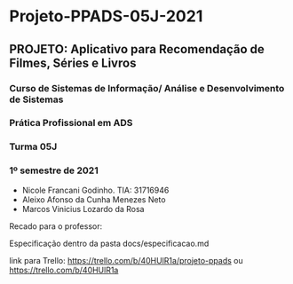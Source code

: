 # Projeto-PPADS-05J-2021

<h2> PROJETO: Aplicativo para Recomendação de Filmes, Séries e Livros </h2>
<h3> Curso de Sistemas de Informação/ Análise e Desenvolvimento de Sistemas </h3> 
<h3> Prática Profissional em ADS </h3>
<h3> Turma 05J </h3>
<h3>1º semestre de 2021</h3>

* Nicole Francani Godinho. TIA: 31716946
* Aleixo Afonso da Cunha Menezes Neto
* Marcos Vinicius Lozardo da Rosa


Recado para o professor:

Especificação dentro da pasta docs/especificacao.md

link para Trello: https://trello.com/b/40HUlR1a/projeto-ppads ou https://trello.com/b/40HUlR1a
